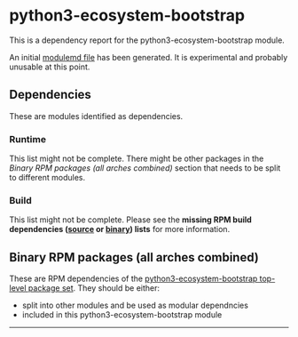 # python3-ecosystem-bootstrap
This is a dependency report for the python3-ecosystem-bootstrap module.

An initial [modulemd file](python3-ecosystem-bootstrap.yaml) has been generated. It is experimental and probably unusable at this point.
## Dependencies
These are modules identified as dependencies.
### Runtime
This list might not be complete. There might be other packages in the *Binary RPM packages (all arches combined)* section that needs to be split to different modules.
### Build
This list might not be complete.
Please see the **missing RPM build dependencies ([source](all/missing-buildtime-source-packages-short.txt) or [binary](all/missing-buildtime-binary-packages-short.txt)) lists** for more information.
## Binary RPM packages (all arches combined)
These are RPM dependencies of the [python3-ecosystem-bootstrap top-level package set](python3-ecosystem-bootstrap.csv). They should be either:
* split into other modules and be used as modular dependncies
* included in this python3-ecosystem-bootstrap module
------

